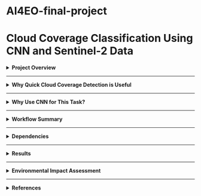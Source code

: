 # AI4EO-final-project
# Cloud Coverage Classification Using CNN and Sentinel-2 Data

<details>
<summary><strong>Project Overview</strong></summary>

This project is based on the classification of cloud coverage using satellite imagery, specifically data from Sentinel-2. The goal is to accurately detect the presence and extent of clouds in imagery using deep learning, namely Convolutional Neural Networks (CNNs). This task is increasingly critical in remote sensing applications, as cloud contamination can severely affect the quality and usability of satellite data.

The notebook implements a supervised learning approach where cloud masks were manually generated using IRIS and then used as training labels for a CNN. The final model was tested on unseen regions to assess generalisation.

For more detailed instructions and configuration options on setting up IRIS yourself, please refer to the [IRIS GitHub repository](https://github.com/ESA-PhiLab/iris).
</details>

---

<details>
<summary><strong>Why Quick Cloud Coverage Detection is Useful</strong></summary>

- **Image usability filtering**: Quickly discarding cloud-heavy images saves time and processing in downstream tasks such as land use classification, vegetation monitoring, or surface temperature retrieval.
- **Preprocessing in large pipelines**: In operational satellite systems, identifying unusable imagery before further analysis improves accuracy.
- **Climate monitoring**: Helps improve cloud cover statistics and support models in atmospheric research.
</details>

---

<details>
<summary><strong>Why Use CNN for This Task?</strong></summary>

A Convolutional Neural Network (CNN) is a type of deep learning model specifically designed for processing image data. Unlike traditional neural networks, CNNs use layers called convolutional layers that apply filters (or kernels) across an image to detect patterns such as edges, shapes, textures, and other spatial features.

This makes CNNs particularly well-suited for image classification tasks like cloud detection in satellite imagery, where spatial relationships and patterns are key. By stacking multiple convolutional layers, the model can learn increasingly complex visual features — starting from basic edges to full cloud formations — allowing it to distinguish between cloudy and non-cloudy areas with high accuracy.

**CNNs are powerful because they:**

- Learn directly from raw image data.
- Preserve spatial structure (unlike fully connected layers).
- Are translation-invariant — meaning they recognize features anywhere in the image.

</details>

---

<details>
<summary><strong>Workflow Summary</strong></summary>

- **Data Acquisition**: Satellite data was acquired from Copernicus Open Access Hub using Sentinel-2 imagery.
- **Manual Masking**: IRIS was used to label cloud regions in selected images.
- **Preprocessing**: RGB bands (B04, B03, B02) were extracted, resized, and normalised.
- **Model Architecture**: A lightweight CNN was designed using TensorFlow/Keras.
- **Training & Evaluation**: The model was trained on labelled data and validated on a geographically distinct region.
- **Full Image Rollout**: The trained model was applied to a full-resolution image to assess performance.

</details>

---

<details>
<summary><strong>Dependencies</strong></summary>

- TensorFlow  
- NumPy  
- Matplotlib  
- Scikit-image  
- netCDF4 (for Sentinel-3 support if extended)

</details>

---

<details>
<summary><strong>Results</strong></summary>

- The CNN achieved strong visual correspondence between predicted cloud masks and manually labelled ground truth.
- Full-image inference worked effectively when normalisation and patch reassembly were handled correctly.

</details>

---

<details>
<summary><strong>Environmental Impact Assessment</strong></summary>

This project was executed using Google Colab, which operates on Google Cloud’s energy-efficient infrastructure. The environmental impact of running the notebook was estimated using publicly available data on energy consumption, water usage, and carbon emissions associated with cloud computing.

### Energy Usage

Although exact energy usage depends on the backend assigned (CPU, GPU, or TPU), a typical Colab session running a lightweight CNN is estimated to consume approximately:

**Estimated energy consumption: 0.05–0.15 kWh**

This estimate is based on the following assumptions:

- Power draw of 100–300 W during computation
- Execution time of 30–60 minutes
- Data center overhead represented by a Power Usage Effectiveness (PUE) of ~1.1–1.2

Sources: Strubell et al. (2019); Henderson et al. (2020); Google (2021)

### Water Consumption

According to Google’s 2021 Environmental Report, the company consumed 12.5 billion litres of water while using approximately 18 TWh of electricity, resulting in a Water Usage Effectiveness (WUE) of:

**WUE: ~0.69 litres per kWh**

Estimated water use for this notebook: **3.5–10.5 litres**

This reflects water used primarily for evaporative cooling in data centres (Google, 2021).

### Carbon Emissions

Assuming a global average carbon intensity of electricity of **300–600 g CO₂e/kWh**, estimated emissions are:

**Estimated CO₂ emissions: 15–90 grams CO₂e**

This varies by region and time-of-day usage. (Our World in Data, 2022)

</details>

---

<details>
<summary><strong>References</strong></summary>

- Google (2021) *Google Environmental Report 2021*. Available at: [https://www.gstatic.com/gumdrop/sustainability/google-2021-environmental-report.pdf](https://www.gstatic.com/gumdrop/sustainability/google-2021-environmental-report.pdf)  
- Henderson, P. et al. (2020) ‘Towards the systematic reporting of the energy and carbon footprints of machine learning’, *arXiv preprint*, arXiv:2002.05651. [https://arxiv.org/abs/2002.05651](https://arxiv.org/abs/2002.05651)  
- IRIS (n.d.) *IRIS – Intelligently Reinforced Image Segmentation*, ESA PhiLab. [https://github.com/ESA-PhiLab/iris](https://github.com/ESA-PhiLab/iris)  
- Masanet, E. et al. (2020) ‘Recalibrating global data center energy use estimates’, *Science*, 367(6481), pp. 984–986. DOI: [10.1126/science.aba3758](https://doi.org/10.1126/science.aba3758)  
- Our World in Data (2022) *Carbon intensity of electricity*. [https://ourworldindata.org/grapher/carbon-intensity-electricity](https://ourworldindata.org/grapher/carbon-intensity-electricity)  
- Strubell, E., Ganesh, A. and McCallum, A. (2019) ‘Energy and policy considerations for deep learning in NLP’, *ACL Proceedings*, pp. 3645–3650. [https://arxiv.org/abs/1906.02243](https://arxiv.org/abs/1906.02243)  

</details>
